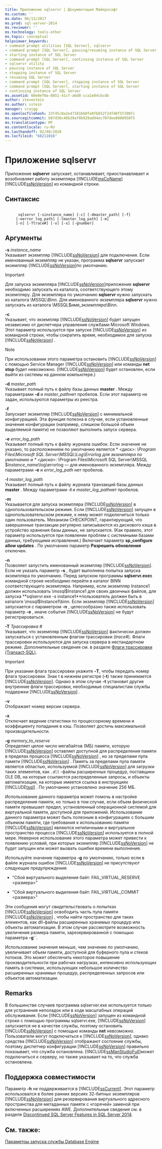 ```yaml
---
title: Приложение sqlservr | Документация Майкрософт
ms.custom: ''
ms.date: 06/13/2017
ms.prod: sql-server-2014
ms.reviewer: ''
ms.technology: tools-other
ms.topic: conceptual
helpviewer_keywords:
- command prompt utilities [SQL Server], sqlservr
- command prompt [SQL Server], pausing/resuming instance of SQL Server
- starting instance of SQL Server
- command prompt [SQL Server], continuing instance of SQL Server
- sqlservr utility
- pausing instance of SQL Server
- stopping instance of SQL Server
- resuming SQL Server
- command prompt [SQL Server], stopping instance of SQL Server
- command prompt [SQL Server], starting instance of SQL Server
- continuing instance of SQL Server
ms.assetid: 60e8ef0a-0851-41cf-a6d8-cca1e04cbcdb
author: stevestein
ms.author: sstein
manager: craigg
ms.openlocfilehash: 23f45c0a2e47381b60fe8f6852f24fd8f5f200fc
ms.sourcegitcommit: b87d36c46b39af8b929ad94ec707dee8800950f5
ms.translationtype: MT
ms.contentlocale: ru-RU
ms.lasthandoff: 02/08/2020
ms.locfileid: "68211016"
---
```

# <a name="sqlservr-application"></a>Приложение sqlservr
  Приложение **sqlservr** запускает, останавливает, приостанавливает и возобновляет работу экземпляра [!INCLUDE[msCoName](../includes/msconame-md.md)] [!INCLUDE[ssNoVersion](../includes/ssnoversion-md.md)] из командной строки.  
  
## <a name="syntax"></a>Синтаксис  
  
```  
  
      sqlservr [-sinstance_name] [-c] [-dmaster_path] [-f]   
     [-eerror_log_path] [-lmaster_log_path] [-m]  
     [-n] [-Ttrace#] [-v] [-x] [-gnumber]  
```  
  
## <a name="arguments"></a>Аргументы  
 **-s** _instance_name_  
 Указывает экземпляр [!INCLUDE[ssNoVersion](../includes/ssnoversion-md.md)] для подключения. Если именованный экземпляр не указан, программа **sqlservr** запускает экземпляр [!INCLUDE[ssNoVersion](../includes/ssnoversion-md.md)]по умолчанию.  
  
> [!IMPORTANT]  
>  Для запуска экземпляра [!INCLUDE[ssNoVersion](../includes/ssnoversion-md.md)]приложение **sqlservr** необходимо запускать из каталога, соответствующего этому экземпляру. Для экземпляра по умолчанию **sqlservr** нужно запускать из каталога \MSSQL\Binn. Для именованного экземпляра **sqlservr** нужно запускать из каталога \MSSQL$*имя_экземпляра*\Binn.  
  
 **-c**  
 Указывает, что экземпляр [!INCLUDE[ssNoVersion](../includes/ssnoversion-md.md)] будет запущен независимо от диспетчера управления службами Microsoft Windows. Этот параметр используется при запуске [!INCLUDE[ssNoVersion](../includes/ssnoversion-md.md)] из командной строки, чтобы сократить время, необходимое для запуска [!INCLUDE[ssNoVersion](../includes/ssnoversion-md.md)] .  
  
> [!NOTE]  
>  При использовании этого параметра остановить [!INCLUDE[ssNoVersion](../includes/ssnoversion-md.md)] с помощью Service Manager [!INCLUDE[ssNoVersion](../includes/ssnoversion-md.md)] или команды **net stop** будет невозможно. [!INCLUDE[ssNoVersion](../includes/ssnoversion-md.md)] будет остановлен, если выйти из системы на данном компьютере.)  
  
 **-d** _master_path_  
 Указывает полный путь к файлу базы данных **master** . Между параметрами **-d** и *master_path*нет пробелов. Если этот параметр не задан, используются параметры из реестра.  
  
 **-f**  
 Запускает экземпляр [!INCLUDE[ssNoVersion](../includes/ssnoversion-md.md)] с минимальной конфигурацией. Эта функция полезна в случае, если установленные значения конфигурации (например, слишком большой объем выделяемой памяти) не позволяют выполнить запуск сервера.  
  
 **-e** _error_log_path_  
 Указывает полный путь к файлу журнала ошибок. Если значение не указано, то расположением по умолчанию является * \<диск>*: \Program Files\Microsoft SQL Server\MSSQL\Log\Errorlog для экземпляра по умолчанию и * \<диска>*: \Program Files\Microsoft SQL Server\MSSQL $*instance_name*\log\errorlog — для именованного экземпляра. Между параметрами **-e** и *error_log_path* нет пробелов.  
  
 **-l** _master_log_path_  
 Указывает полный путь к файлу журнала транзакций базы данных **master** . Между параметрами **-l** и *master_log_path*нет пробелов.  
  
 **-m**  
 Указывается для запуска экземпляра [!INCLUDE[ssNoVersion](../includes/ssnoversion-md.md)] в однопользовательском режиме. Если [!INCLUDE[ssNoVersion](../includes/ssnoversion-md.md)] запущен в однопользовательском режиме, к нему может подключиться только один пользователь. Механизм CHECKPOINT, гарантирующий, что завершенные транзакции регулярно записываются из дискового кэша в устройство хранения базы данных, не запускается. (Как правило, этот параметр используется при появлении проблем с системными базами данных, требующими исправления.) Включает параметр **sp_configure allow updates** . По умолчанию параметр **Разрешить обновления** отключен.  
  
 **-n**  
 Позволяет запустить именованный экземпляр [!INCLUDE[ssNoVersion](../includes/ssnoversion-md.md)]. Если не указать параметр **-s** , будет выполнена попытка запуска экземпляра по умолчанию. Перед запуском программы **sqlservr.exe**в командной строке необходимо перейти в каталог BINN соответствующего экземпляра. Например, если экземпляр Instance1 должен использовать \mssql$Instance1 для своих двоичных файлов, для запуска **sqlservr.exe -s instance1**пользователь должен быть в каталоге \mssql$Instance1\binn. Если экземпляр [!INCLUDE[ssNoVersion](../includes/ssnoversion-md.md)] запускается с параметром **-n** , целесообразно также использовать параметр **-e** , иначе события [!INCLUDE[ssNoVersion](../includes/ssnoversion-md.md)] не будут регистрироваться.  
  
 **-T** _Трассировка #_  
 Указывает, что экземпляр [!INCLUDE[ssNoVersion](../includes/ssnoversion-md.md)] фактически должен запускаться с установленным флагом трассировки (*trace#*). Флаги трассировки используются для запуска сервера в нестандартном режиме. Дополнительные сведения см. в разделе [Флаги трассировки (Transact-SQL)](/sql/t-sql/database-console-commands/dbcc-traceon-trace-flags-transact-sql).  
  
> [!IMPORTANT]  
>  При указании флага трассировки укажите **-T**, чтобы передать номер флага трассировки. Знак t в нижнем регистре (**-t**) также принимается [!INCLUDE[ssNoVersion](../includes/ssnoversion-md.md)]. Однако в этом случае **-t** установит другие внутренние флаги трассировки, необходимые специалистам службы поддержки [!INCLUDE[ssNoVersion](../includes/ssnoversion-md.md)] .  
  
 **-v**  
 Отображает номер версии сервера.  
  
 **-x**  
 Отключает ведение статистики по процессорному времени и коэффициенту попадания в кэш. Позволяет достичь максимальной производительности.  
  
 **-g** _memory_to_reserve_  
 Определяет целое число мегабайтов (МБ) памяти, которую [!INCLUDE[ssNoVersion](../includes/ssnoversion-md.md)] оставляет доступной для распределения памяти в пределах процесса [!INCLUDE[ssNoVersion](../includes/ssnoversion-md.md)] , но за пределами пула памяти [!INCLUDE[ssNoVersion](../includes/ssnoversion-md.md)] . Память за пределами пула памяти является областью, используемой [!INCLUDE[ssNoVersion](../includes/ssnoversion-md.md)] для загрузки таких элементов, как `.dll` -файлы расширенных процедур, поставщики OLE DB, на которые ссылаются распределенные запросы, и объекты автоматизации, на которые имеется ссылка в инструкциях [!INCLUDE[tsql](../includes/tsql-md.md)] . По умолчанию установлено значение 256 МБ.  
  
 Использование данного параметра может помочь в настройке распределения памяти, но только в том случае, если объем физической памяти превышает предел, установленный операционной системой для виртуальной памяти, доступной для приложений. Использование данного параметра может быть полезным в конфигурациях с большим объемом памяти, где требования к использованию памяти [!INCLUDE[ssNoVersion](../includes/ssnoversion-md.md)] являются нетипичными и виртуальное пространство процесса [!INCLUDE[ssNoVersion](../includes/ssnoversion-md.md)] используется в полной мере. Неверное использование этого параметра может привести к появлению условий, при которых экземпляр [!INCLUDE[ssNoVersion](../includes/ssnoversion-md.md)] не будет запущен или может вызвать ошибки времени выполнения.  
  
 Используйте значение параметра **-g** по умолчанию, только если в файле журнала ошибок [!INCLUDE[ssNoVersion](../includes/ssnoversion-md.md)] не присутствуют следующие предупреждения:  
  
-   "Сбой виртуального выделения байт: FAIL_VIRTUAL_RESERVE \<размера>"  
  
-   "Сбой виртуального выделения байт: FAIL_VIRTUAL_COMMIT \<размера>"  
  
 Эти сообщения могут свидетельствовать о попытках [!INCLUDE[ssNoVersion](../includes/ssnoversion-md.md)] освободить часть пула памяти [!INCLUDE[ssNoVersion](../includes/ssnoversion-md.md)] , чтобы найти пространство для таких элементов, как dll-файлы расширенных хранимых процедур или объекты автоматизации. В этом случае рассмотрите возможность увеличения размера памяти, зарезервированной с помощью параметра **-g**``.  
  
 Использование значения меньше, чем значение по умолчанию, увеличивает объем памяти, доступной для буферного пула и стеков потоков. Это может обеспечить некоторое повышение производительности при рабочих нагрузках, интенсивно использующих память в системах, использующих небольшое количество расширенных хранимых процедур, распределенных запросов или объектов автоматизации.  
  
## <a name="remarks"></a>Remarks  
 В большинстве случаев программа sqlserver.exe используется только для устранения неполадок или в ходе масштабных операций обслуживания. Если [!INCLUDE[ssNoVersion](../includes/ssnoversion-md.md)] запущен из командной строки с помощью программы sqlservr.exe, [!INCLUDE[ssNoVersion](../includes/ssnoversion-md.md)] запускается не в качестве службы, поэтому остановить [!INCLUDE[ssNoVersion](../includes/ssnoversion-md.md)] с помощью команды **net** невозможно. Пользователи могут подключаться к [!INCLUDE[ssNoVersion](../includes/ssnoversion-md.md)], однако средства [!INCLUDE[ssNoVersion](../includes/ssnoversion-md.md)] отображают состояние службы, поэтому диспетчер конфигурации [!INCLUDE[ssNoVersion](../includes/ssnoversion-md.md)] правильно показывает, что служба остановлена. [!INCLUDE[ssManStudioFull](../includes/ssmanstudiofull-md.md)]может подключиться к серверу, но также указывает на то, что служба остановлена.  
  
## <a name="compatibility-support"></a>Поддержка совместимости  
 Параметр **-h**  не поддерживается в [!INCLUDE[ssCurrent](../includes/sscurrent-md.md)]. Этот параметр использовался в более ранних версиях 32-битных экземпляров [!INCLUDE[ssNoVersion](../includes/ssnoversion-md.md)] для резервирования виртуального адресного пространства для метаданных памяти с «горячей» заменой при включенных расширениях AWE. Дополнительные сведения см. в разделе [Discontinued SQL Server Features in SQL Server 2014](../../2014/getting-started/discontinued-sql-server-features-in-sql-server-2014.md).  
  
## <a name="see-also"></a>См. также:  
 [Параметры запуска службы Database Engine](../database-engine/configure-windows/database-engine-service-startup-options.md)  
  
  
